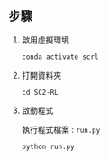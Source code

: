 ## 步驟

1. 啟用虛擬環境
   ```bash
   conda activate scrl
   ```
   
2. 打開資料夾
   ```
   cd SC2-RL
   ```
   
3. 啟動程式

   執行程式檔案 : `run.py`
   ```
   python run.py
   ```
